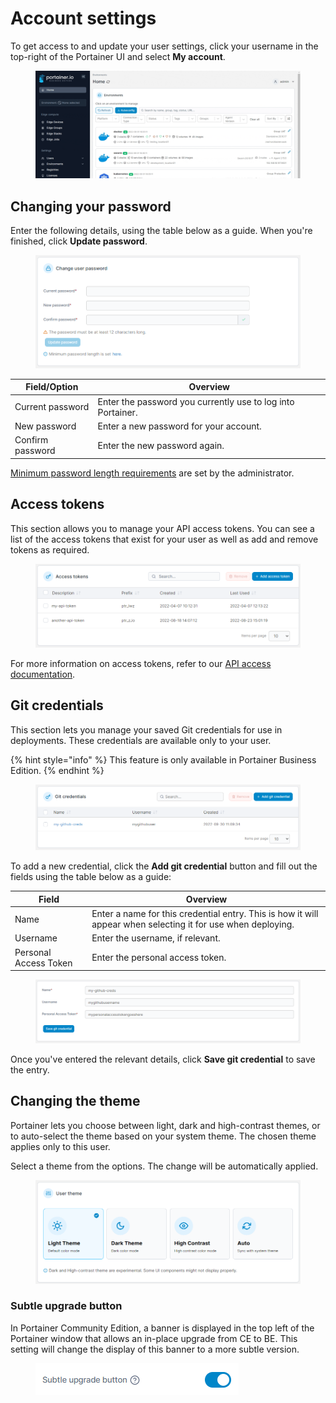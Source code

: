 # Account settings

To get access to and update your user settings, click your username in the top-right of the Portainer UI and select **My account**.

<figure><img src="../.gitbook/assets/2.15-accountsettings.gif" alt=""><figcaption></figcaption></figure>

## Changing your password

Enter the following details, using the table below as a guide. When you're finished, click **Update password**.

<figure><img src="../.gitbook/assets/2.15-accountsettings-changepw.png" alt=""><figcaption></figcaption></figure>

| Field/Option     | Overview                                                    |
| ---------------- | ----------------------------------------------------------- |
| Current password | Enter the password you currently use to log into Portainer. |
| New password     | Enter a new password for your account.                      |
| Confirm password | Enter the new password again.                               |

[Minimum password length requirements](../admin/settings/authentication/) are set by the administrator.

## Access tokens

This section allows you to manage your API access tokens. You can see a list of the access tokens that exist for your user as well as add and remove tokens as required.

<figure><img src="../.gitbook/assets/2.15-accountsettings-apitokens.png" alt=""><figcaption></figcaption></figure>

For more information on access tokens, refer to our [API access documentation](../api/access.md#creating-an-access-token).

## Git credentials

This section lets you manage your saved Git credentials for use in deployments. These credentials are available only to your user.

{% hint style="info" %}
This feature is only available in Portainer Business Edition.
{% endhint %}

<figure><img src="../.gitbook/assets/2.16-account-gitcreds.png" alt=""><figcaption></figcaption></figure>

To add a new credential, click the **Add git credential** button and fill out the fields using the table below as a guide:

| Field                 | Overview                                                                                                     |
| --------------------- | ------------------------------------------------------------------------------------------------------------ |
| Name                  | Enter a name for this credential entry. This is how it will appear when selecting it for use when deploying. |
| Username              | Enter the username, if relevant.                                                                             |
| Personal Access Token | Enter the personal access token.                                                                             |

<figure><img src="../.gitbook/assets/2.16-account-gitcreds-add.png" alt=""><figcaption></figcaption></figure>

Once you've entered the relevant details, click **Save git credential** to save the entry.

## Changing the theme

Portainer lets you choose between light, dark and high-contrast themes, or to auto-select the theme based on your system theme. The chosen theme applies only to this user.

Select a theme from the options. The change will be automatically applied.

<figure><img src="../.gitbook/assets/2.15-accountsettings-theme.png" alt=""><figcaption></figcaption></figure>

### Subtle upgrade button

In Portainer Community Edition, a banner is displayed in the top left of the Portainer window that allows an in-place upgrade from CE to BE. This setting will change the display of this banner to a more subtle version.

<figure><img src="../.gitbook/assets/2.17.1-account-subtle-upgrade.png" alt=""><figcaption></figcaption></figure>
